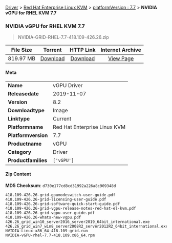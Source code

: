 
[Driver](/README.md)  >  [Red Hat Enterprise Linux KVM](/index/Driver/Red_Hat_Enterprise_Linux_KVM.md)  >  [platformVersion : 7.7](/index/Driver/Red_Hat_Enterprise_Linux_KVM/7.7.md)  >  **NVIDIA vGPU for RHEL KVM 7.7**


###    NVIDIA vGPU for RHEL KVM 7.7

> NVIDIA-GRID-RHEL-7.7-418.109-426.26.zip   


| **File Size** | **Torrent**  | **HTTP Link** | **Internet Archive** |
|:-------------:|:------------:|:-------------:|:--------------------:|
| 819.97 MB |  [Download](https://archive.org/download/nvgpu_NVIDIA-GRID-RHEL-7.7-418.109-426.26.zip/nvgpu_NVIDIA-GRID-RHEL-7.7-418.109-426.26.zip_archive.torrent)       | [Download](https://archive.org/compress/nvgpu_NVIDIA-GRID-RHEL-7.7-418.109-426.26.zip) | [View Page](https://archive.org/details/nvgpu_NVIDIA-GRID-RHEL-7.7-418.109-426.26.zip)       |

#### Meta

<table>
<tr><td><strong>Name</strong></td><td>vGPU Driver</td></tr>
<tr><td><strong>Releasedate</strong></td><td>2019-11-07</td></tr>
<tr><td><strong>Version</strong></td><td>8.2</td></tr>
<tr><td><strong>Downloadtype</strong></td><td>Image</td></tr>
<tr><td><strong>Linktype</strong></td><td>Current</td></tr>
<tr><td><strong>Platformname</strong></td><td>Red Hat Enterprise Linux KVM</td></tr>
<tr><td><strong>Platformversion</strong></td><td>7.7</td></tr>
<tr><td><strong>Productname</strong></td><td>vGPU</td></tr>
<tr><td><strong>Category</strong></td><td>Driver</td></tr>
<tr><td><strong>Productfamilies</strong></td><td><code>['vGPU']</code></td></tr>
</table>

#### Zip Content

**MD5 Checksum**: `d730e177cd8cd31992a226a8c909348d`

```text
418.109-426.26-grid-gpumodeswitch-user-guide.pdf
418.109-426.26-grid-licensing-user-guide.pdf
418.109-426.26-grid-software-quick-start-guide.pdf
418.109-426.26-grid-vgpu-release-notes-red-hat-el-kvm.pdf
418.109-426.26-grid-vgpu-user-guide.pdf
418.109-426.26-whats-new-vgpu.pdf
426.26_grid_win10_server2016_server2019_64bit_international.exe
426.26_grid_win7_win8_server2008R2_server2012R2_64bit_international.exe
NVIDIA-Linux-x86_64-418.109-grid.run
NVIDIA-vGPU-rhel-7.7-418.109.x86_64.rpm
```